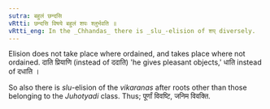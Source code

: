 ```yaml
---
sutra: बहुलं छन्दसि
vRtti: छन्दसि विषये बहुलं शपः श्लुर्भवति ॥
vRtti_eng: In the _Chhandas_ there is _slu_-elision of शप् diversely.
---
```

Elision does not take place where ordained, and takes place where not ordained. दाति प्रियाणि (instead of ददाति) 'he gives pleasant objects,' धाति instead of दधाति ।

So also there is _slu_-elision of the _vikaranas_ after roots other than those belonging to the _Juhotyadi_ class. Thus; पूर्णां विवष्टि, जनिम विवक्ति.
